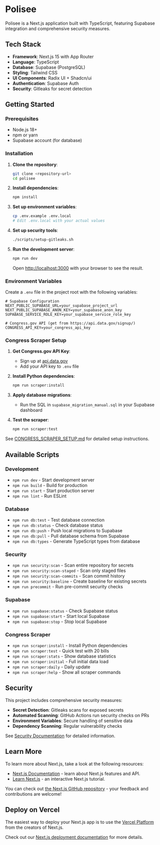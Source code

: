 # Polisee

Polisee is a Next.js application built with TypeScript, featuring Supabase integration and comprehensive security measures.

## Tech Stack

- **Framework**: Next.js 15 with App Router
- **Language**: TypeScript
- **Database**: Supabase (PostgreSQL)
- **Styling**: Tailwind CSS
- **UI Components**: Radix UI + Shadcn/ui
- **Authentication**: Supabase Auth
- **Security**: Gitleaks for secret detection

## Getting Started

### Prerequisites

- Node.js 18+
- npm or yarn
- Supabase account (for database)

### Installation

1. **Clone the repository**:
   ```bash
   git clone <repository-url>
   cd polisee
   ```

2. **Install dependencies**:
   ```bash
   npm install
   ```

3. **Set up environment variables**:
   ```bash
   cp .env.example .env.local
   # Edit .env.local with your actual values
   ```

4. **Set up security tools**:
   ```bash
   ./scripts/setup-gitleaks.sh
   ```

5. **Run the development server**:
   ```bash
   npm run dev
   ```

   Open [http://localhost:3000](http://localhost:3000) with your browser to see the result.

### Environment Variables

Create a `.env` file in the project root with the following variables:

```env
# Supabase Configuration
NEXT_PUBLIC_SUPABASE_URL=your_supabase_project_url
NEXT_PUBLIC_SUPABASE_ANON_KEY=your_supabase_anon_key
SUPABASE_SERVICE_ROLE_KEY=your_supabase_service_role_key

# Congress.gov API (get from https://api.data.gov/signup/)
CONGRESS_API_KEY=your_congress_api_key
```

### Congress Scraper Setup

1. **Get Congress.gov API Key**:
   - Sign up at [api.data.gov](https://api.data.gov/signup/)
   - Add your API key to `.env` file

2. **Install Python dependencies**:
   ```bash
   npm run scraper:install
   ```

3. **Apply database migrations**:
   - Run the SQL in `supabase_migration_manual.sql` in your Supabase dashboard

4. **Test the scraper**:
   ```bash
   npm run scraper:test
   ```

See [CONGRESS_SCRAPER_SETUP.md](./CONGRESS_SCRAPER_SETUP.md) for detailed setup instructions.

## Available Scripts

### Development
- `npm run dev` - Start development server
- `npm run build` - Build for production
- `npm run start` - Start production server
- `npm run lint` - Run ESLint

### Database
- `npm run db:test` - Test database connection
- `npm run db:status` - Check database status
- `npm run db:push` - Push local migrations to Supabase
- `npm run db:pull` - Pull database schema from Supabase
- `npm run db:types` - Generate TypeScript types from database

### Security
- `npm run security:scan` - Scan entire repository for secrets
- `npm run security:scan-staged` - Scan only staged files
- `npm run security:scan-commits` - Scan commit history
- `npm run security:baseline` - Create baseline for existing secrets
- `npm run precommit` - Run pre-commit security checks

### Supabase
- `npm run supabase:status` - Check Supabase status
- `npm run supabase:start` - Start local Supabase
- `npm run supabase:stop` - Stop local Supabase

### Congress Scraper
- `npm run scraper:install` - Install Python dependencies
- `npm run scraper:test` - Quick test with 20 bills
- `npm run scraper:stats` - Show database statistics
- `npm run scraper:initial` - Full initial data load
- `npm run scraper:daily` - Daily update
- `npm run scraper:help` - Show all scraper commands

## Security

This project includes comprehensive security measures:

- **Secret Detection**: Gitleaks scans for exposed secrets
- **Automated Scanning**: GitHub Actions run security checks on PRs
- **Environment Variables**: Secure handling of sensitive data
- **Dependency Scanning**: Regular vulnerability checks

See [Security Documentation](./docs/SECURITY.md) for detailed information.

## Learn More

To learn more about Next.js, take a look at the following resources:

- [Next.js Documentation](https://nextjs.org/docs) - learn about Next.js features and API.
- [Learn Next.js](https://nextjs.org/learn) - an interactive Next.js tutorial.

You can check out [the Next.js GitHub repository](https://github.com/vercel/next.js) - your feedback and contributions are welcome!

## Deploy on Vercel

The easiest way to deploy your Next.js app is to use the [Vercel Platform](https://vercel.com/new?utm_medium=default-template&filter=next.js&utm_source=create-next-app&utm_campaign=create-next-app-readme) from the creators of Next.js.

Check out our [Next.js deployment documentation](https://nextjs.org/docs/app/building-your-application/deploying) for more details.
